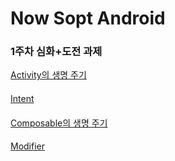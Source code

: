 # Now Sopt Android
### 1주차 심화+도전 과제
[Activity의 생명 주기](https://flowery-alloy-47e.notion.site/Activity-9f498453a4c24026835af904a4bbecdd?pvs=4)
####
[Intent](https://flowery-alloy-47e.notion.site/Intent-760c3c4cd6674d9ba4957be4143662a2?pvs=4)
####
[Composable의 생명 주기](https://flowery-alloy-47e.notion.site/Composable-26c9a2bed2394addba01a6ae3ecaa5cd?pvs=4)
####
[Modifier](https://flowery-alloy-47e.notion.site/Modifier-74a6f44d693a4b7eb1a6c80375b7570c?pvs=4)
